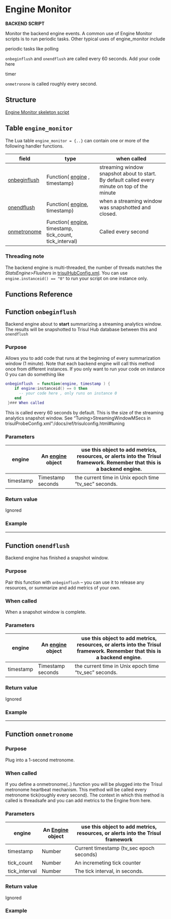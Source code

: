 # Engine Monitor

**BACKEND SCRIPT**

Monitor the backend engine events. A common use of Engine Monitor scripts is to run periodic tasks. Other typical uses of engine_monitor include

periodic tasks like polling

`onbeginflush` and `onendflush` are called every 60 seconds. Add your code here

timer

`onmetronone` is called roughly every second.

## Structure

[Engine Monitor skeleton script](https://github.com/trisulnsm/trisul-scripts/blob/master/lua/skeletons/engine_monitor.lua)

## Table `engine_monitor`

The Lua table `engine_monitor = {..}` can contain one or more of the following handler functions.

| field                                                                           | type                                                                                                     | when called                                                                                   |
| ------------------------------------------------------------------------------- | -------------------------------------------------------------------------------------------------------- | --------------------------------------------------------------------------------------------- |
| [onbeginflush](/docs/lua/engine_monitor#functiononbeginflush) | Function( [engine](/docs/lua/obj_engine) , timestamp)                            | streaming window snapshot about to start. By default called every minute on top of the minute |
| [onendflush](/docs/lua/engine_monitor#functiononendflush)     | Function( [engine](/docs/lua/obj_engine), timestamp)                             | when a streaming window was snapshotted and closed.                                           |
| [onmetronome](/docs/lua/engine_monitor#functiononmetronome)   | Function( [engine](/docs/lua/obj_engine), timestamp, tick_count, tick_interval) | Called every second                                                                           |

### Threading note

The backend engine is multi-threaded, the number of threads matches the *StatsEngine>Flushers* in [trisulHubConfig.xml](/docs/ref/trsulhubconfig). You can use `engine.instanceid() == "0"` to run your script on one instance only.

## Functions Reference

## Function `onbeginflush`

Backend engine about to **start** summarizing a streaming analytics window. The results will be snapshotted to Trisul Hub database between this and `onendflush`

### Purpose

Allows you to add code that runs at the beginning of every summarization window (1 minute). Note that each backend engine will call this method once from different instances. If you only want to run your code on instance 0 you can do something like

```lua
onbeginflush  = function(engine, timestamp ) {
    if engine:instanceid() == 0 then
      -- your code here , only runs on instance 0
    end
 }### When called
```

This is called every 60 seconds by default. This is the size of the streaming analytics snapshot window. See “Tuning>StreamingWindowMSecs in trisulProbeConfig.xml”:/docs/ref/trisulconfig.html#tuning

### Parameters

| engine    | An [engine](/docs/lua/obj_engine) object | use this object to add metrics, resources, or alerts into the Trisul framework. Remember that this is a backend engine. |
| --------- | ---------------------------------------------------------------- | ----------------------------------------------------------------------------------------------------------------------- |
| timestamp | Timestamp seconds                                                | the current time in Unix epoch time “tv_sec” seconds.                                                                   |

### Return value

Ignored

### Example

---

## Function `onendflush`

Backend engine has finished a snapshot window.

### Purpose

Pair this function with `onbeginflush` – you can use it to release any resources, or summarize and add metrics of your own.

### When called

When a snapshot window is complete.

### Parameters

| engine    | An [engine](/docs/lua/obj_engine) object | use this object to add metrics, resources, or alerts into the Trisul framework. Remember that this is a backend engine. |
| --------- | ---------------------------------------------------------------- | ----------------------------------------------------------------------------------------------------------------------- |
| timestamp | Timestamp seconds                                                | the current time in Unix epoch time “tv_sec” seconds.                                                                   |

### Return value

Ignored

### Example

---

## Function `onmetronome`

### Purpose

Plug into a 1-second metronome.

### When called

If you define a onmetronome(..) function you will be plugged into the Trisul metronome heartbeat mechanism. This method will be called every metronome tick(roughly every second). The context in which this method is called is threadsafe and you can add metrics to the Engine from here.

### Parameters

| engine        | An [Engine](/docs/lua/obj_engine) object | use this object to add metrics, resources, or alerts into the Trisul framework |
| ------------- | ---------------------------------------------------------------- | ------------------------------------------------------------------------------ |
| timestamp     | Number                                                           | Current timestamp (tv_sec epoch seconds)                                       |
| tick_count    | Number                                                           | An incremeting tick counter                                                    |
| tick_interval | Number                                                           | The tick interval, in seconds.                                                 |

### Return value

Ignored

### Example
